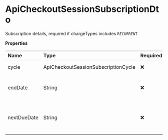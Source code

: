 # ApiCheckoutSessionSubscriptionDto

Subscription details, required if chargeTypes includes `RECURRENT`

**Properties**

| Name        | Type                                | Required | Description                                  |
| :---------- | :---------------------------------- | :------- | :------------------------------------------- |
| cycle       | ApiCheckoutSessionSubscriptionCycle | ❌       | Billing frequency                            |
| endDate     | String                              | ❌       | Deadline for payments to be due              |
| nextDueDate | String                              | ❌       | Due date of the next payment to be generated |

<!-- This file was generated by liblab | https://liblab.com/ -->

